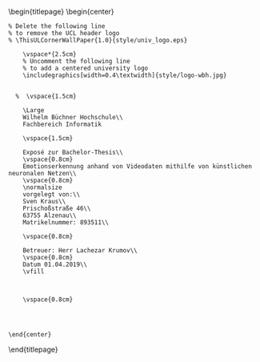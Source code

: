 <!-- 
This is the Latex-heavy title page. 
People outside UCL may want to remove the header logo 
and add the centred logo
-->

\begin{titlepage}
    \begin{center}

    % Delete the following line
    % to remove the UCL header logo
    % \ThisULCornerWallPaper{1.0}{style/univ_logo.eps}
        
        \vspace*{2.5cm}
        % Uncomment the following line
        % to add a centered university logo
        \includegraphics[width=0.4\textwidth]{style/logo-wbh.jpg}
     
        
      %  \vspace{1.5cm}
        
        \Large
        Wilhelm Büchner Hochschule\\
        Fachbereich Informatik

        \vspace{1.5cm}

        Exposé zur Bachelor-Thesis\\
        \vspace{0.8cm}
        Emotionserkennung anhand von Videodaten mithilfe von künstlichen neuronalen Netzen\\
        \vspace{0.8cm}
        \normalsize
        vorgelegt von:\\
        Sven Kraus\\
        Prischoßstraße 46\\
        63755 Alzenau\\
        Matrikelnummer: 893511\\
        
        \vspace{0.8cm}
        
        Betreuer: Herr Lachezar Krumov\\
        \vspace{0.8cm}
        Datum 01.04.2019\\
        \vfill
        
     

        \vspace{0.8cm}


        
     
    \end{center}
\end{titlepage}
